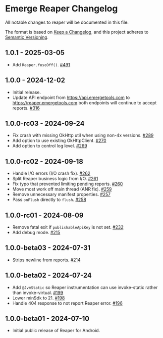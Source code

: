 # Emerge Reaper Changelog

All notable changes to reaper will be documented in this file.

The format is based on [Keep a Changelog](https://keepachangelog.com/en/1.0.0/),
and this project adheres to [Semantic Versioning](https://semver.org/spec/v2.0.0.html).

## 1.0.1 - 2025-03-05

- Add `Reaper.fuseOff()`. [#491](https://github.com/EmergeTools/emerge-android/pull/491)

## 1.0.0 - 2024-12-02

- Initial release.
- Update API endpoint from https://api.emergetools.com to https://reaper.emergetools.com
    both endpoints will continue to accept reports. [#316](https://github.com/EmergeTools/emerge-android/pull/316)

## 1.0.0-rc03 - 2024-09-24

- Fix crash with missing OkHttp util when using non-4x
  versions. [#289](https://github.com/EmergeTools/emerge-android/pull/289)
- Add option to use existing
  OkHttpClient. [#270](https://github.com/EmergeTools/emerge-android/pull/272)
- Add option to control log level. [#269](https://github.com/EmergeTools/emerge-android/pull/269)

## 1.0.0-rc02 - 2024-09-18

- Handle I/O errors (I/O crash fix). [#262](https://github.com/EmergeTools/emerge-android/pull/262)
- Split Reaper business logic from
  I/O. [#261](https://github.com/EmergeTools/emerge-android/pull/261)
- Fix typo that prevented limiting pending
  reports. [#260](https://github.com/EmergeTools/emerge-android/pull/260)
- Move most work off main thread (ANR
  fix). [#259](https://github.com/EmergeTools/emerge-android/pull/259)
- Remove unnecessary manifest
  properties. [#257](https://github.com/EmergeTools/emerge-android/pull/257)
- Pass `onFlush` directly to `flush`. [#258](https://github.com/EmergeTools/emerge-android/pull/258)

## 1.0.0-rc01 - 2024-08-09

- Remove fatal exit if `publishableApiKey` is not
  set. [#232](https://github.com/EmergeTools/emerge-android/pull/232)
- Add debug mode. [#215](https://github.com/EmergeTools/emerge-android/pull/215)

## 1.0.0-beta03 - 2024-07-31

- Strips newline from reports. [#214](https://github.com/EmergeTools/emerge-android/pull/214)

## 1.0.0-beta02 - 2024-07-24

- Add `@JvmStatic` so Reaper instrumentation can use invoke-static rather than
  invoke-virtual. [#199](https://github.com/EmergeTools/emerge-android/pull/199)
- Lower minSdk to 21. [#198](https://github.com/EmergeTools/emerge-android/pull/198)
- Handle 404 response to not report Reaper
  error. [#196](https://github.com/EmergeTools/emerge-android/pull/196)

## 1.0.0-beta01 - 2024-07-10

- Initial public release of Reaper for Android.
